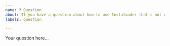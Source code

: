 ```yaml
---
name: ❓ Question
about: If you have a question about how to use Instaloader that's not well covered by our documentation
labels: question

---
```


Your question here...
